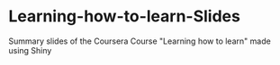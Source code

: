 # Learning-how-to-learn-Slides
Summary slides of the Coursera Course "Learning how to learn" made using Shiny
